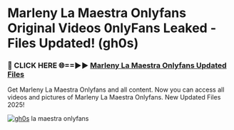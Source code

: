 # Marleny La Maestra Onlyfans Original Videos 0nlyFans Leaked - Files Updated! (gh0s)

<h3>🔴 CLICK HERE 🌐==►► <a href="https://tinyurl.com/ms9xzufz" rel="nofollow">Marleny La Maestra Onlyfans Updated Files</a></h3>

Get Marleny La Maestra Onlyfans and all content. Now you can access all videos and pictures of Marleny La Maestra Onlyfans. New Updated Files 2025!

[![gh0s](https://i.imgur.com/PQ7UWWw.gif)](https://tinyurl.com/ms9xzufz)
la maestra onlyfans
